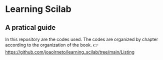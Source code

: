 # Learning Scilab
## A pratical guide

In this repository are the codes used. The codes are organized by chapter according to the organization of the book.
👉 https://github.com/joaolrneto/learning_scilab/tree/main/Listing
 
